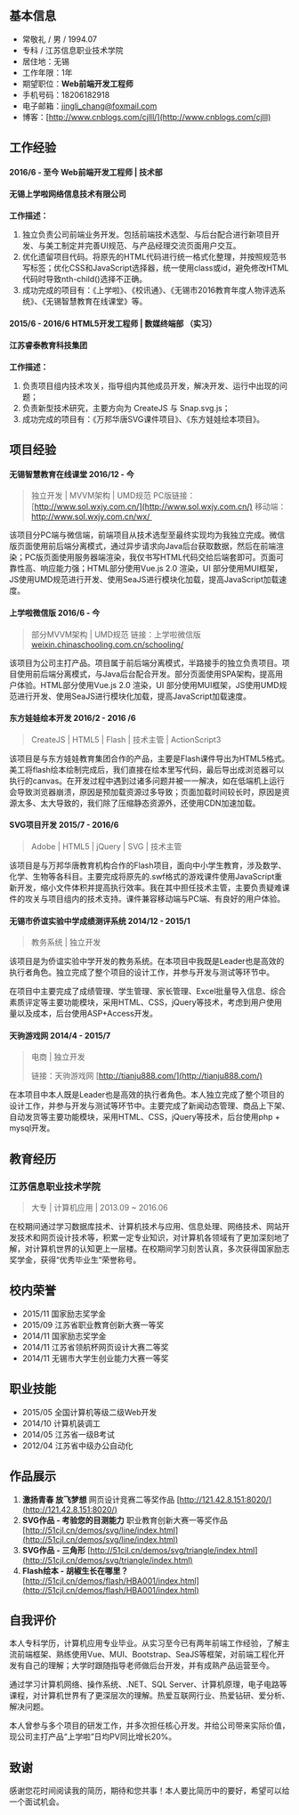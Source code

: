 ## 基本信息

- 常敬礼 / 男 / 1994.07
- 专科 / 江苏信息职业技术学院
- 居住地：无锡
- 工作年限：1年
- 期望职位：**Web前端开发工程师**
- 手机号码：18206182918
- 电子邮箱：[jingli_chang@foxmail.com](jingli_chang@foxmail.com)
- 博客：[http://www.cnblogs.com/cjlll/](http://www.cnblogs.com/cjlll)

## 工作经验

#### 2016/6 - 至今 Web前端开发工程师 | 技术部

#### 无锡上学啦网络信息技术有限公司

**工作描述：**

1. 独立负责公司前端业务开发。包括前端技术选型、与后台配合进行新项目开发、与美工制定并完善UI规范、与产品经理交流页面用户交互。
2. 优化遗留项目代码。将原先的HTML代码进行统一格式化整理，并按照规范书写标签；优化CSS和JavaScript选择器，统一使用class或id，避免修改HTML代码时导致nth-child()选择不正确。
3. 成功完成的项目有：《上学啦》、《校讯通》、《无锡市2016教育年度人物评选系统》、《无锡智慧教育在线课堂》等。

#### 2015/6 - 2016/6  HTML5开发工程师 | 数媒终端部 （实习）

#### 江苏睿泰教育科技集团

**工作描述：**

1. 负责项目组内技术攻关，指导组内其他成员开发，解决开发、运行中出现的问题；
2. 负责新型技术研究，主要方向为 CreateJS 与 Snap.svg.js；
3. 成功完成的项目有：《万邦华唐SVG课件项目》、《东方娃娃绘本项目》。


## 项目经验

#### 无锡智慧教育在线课堂   2016/12 - 今

> 独立开发 | MVVM架构 | UMD规范
> PC版链接：[http://www.sol.wxjy.com.cn/](http://www.sol.wxjy.com.cn/)
> 移动端：http://www.sol.wxjy.com.cn/wx/ 

该项目分PC端与微信端，前端项目从技术选型至最终实现均为我独立完成。微信版页面使用前后端分离模式，通过异步请求向Java后台获取数据，然后在前端渲染；PC版页面使用服务器端渲染，我仅书写HTML代码交给后端套即可。页面可靠性高、响应能力强；HTML部分使用Vue.js 2.0  渲染，UI 部分使用MUI框架，JS使用UMD规范进行开发、使用SeaJS进行模块化加载，提高JavaScript加载速度。

#### 上学啦微信版   2016/6 - 今

> 部分MVVM架构 | UMD规范
> 链接：上学啦微信版 [weixin.chinaschooling.com.cn/schooling/](http://weixin.chinaschooling.com.cn/schooling/)

该项目为公司主打产品。项目属于前后端分离模式，半路接手的独立负责项目。项目使用前后端分离模式，与Java后台配合开发。部分页面使用SPA架构，提高用户体验。HTML部分使用Vue.js 2.0  渲染，UI 部分使用MUI框架，JS使用UMD规范进行开发、使用SeaJS进行模块化加载，提高JavaScript加载速度。

#### 东方娃娃绘本开发   2016/2 - 2016 /6

> CreateJS | HTML5 | Flash | 技术主管 | ActionScript3

该项目是与东方娃娃教育集团合作的产品，主要是Flash课件导出为HTML5格式。美工将flash绘本绘制完成后，我们直接在绘本里写代码，最后导出成浏览器可以执行的canvas。在开发过程中遇到过诸多问题并被一一解决，如在低端机上运行会导致浏览器崩溃，原因是预加载资源过多导致；页面加载时间较长时，原因是资源太多、太大导致的，我们除了压缩静态资源外，还使用CDN加速加载。

#### SVG项目开发   2015/7 - 2016/6

> Adobe | HTML5 | jQuery | SVG | 技术主管

该项目是与万邦华唐教育机构合作的Flash项目，面向中小学生教育，涉及数学、化学、生物等各科目。主要完成将原先的.swf格式的游戏课件使用JavaScript重新开发，缩小文件体积并提高执行效率。我在其中担任技术主管，主要负责疑难课件的攻关与项目组内的技术支持。课件兼容移动端与PC端、有良好的用户体验。

#### 无锡市侨谊实验中学成绩测评系统   2014/12 - 2015/1

> 教务系统 | 独立开发

该项目是为侨谊实验中学开发的教务系统。在本项目中我既是Leader也是高效的执行者角色。独立完成了整个项目的设计工作，并参与开发与测试等环节中。

在项目中主要完成了成绩管理、学生管理、家长管理、Excel批量导入信息、综合素质评定等主要功能模块，采用HTML、CSS，jQuery等技术，考虑到用户使用量以及成本，后台使用ASP+Access开发。

#### 天驹游戏网   2014/4 - 2015/7

> 电商 | 独立开发
>
> 链接：天驹游戏网 [http://tianju888.com/](http://tianju888.com/)

在本项目中本人既是Leader也是高效的执行者角色。本人独立完成了整个项目的设计工作，并参与开发与测试等环节中。主要完成了新闻动态管理、商品上下架、自动发货等主要功能模块，采用HTML、CSS，jQuery等技术，后台使用php + mysql开发。

## 教育经历

### 江苏信息职业技术学院

> 大专 | 计算机应用 | 2013.09 ~ 2016.06

在校期间通过学习数据库技术、计算机技术与应用、信息处理、网络技术、网站开发技术和网页设计技术等，积累一定专业知识，对计算机各领域有了更加深刻地了解，对计算机世界的认知更上一层楼。在校期间学习刻苦认真，多次获得国家励志奖学金，获得“优秀毕业生”荣誉称号。

## 校内荣誉

- 2015/11 国家励志奖学金
- 2015/09 江苏省职业教育创新大赛一等奖
- 2014/11 国家励志奖学金
- 2014/11 江苏省领航杯网页设计大赛二等奖
- 2014/11 无锡市大学生创业能力大赛一等奖



## 职业技能

- 2015/05 全国计算机等级二级Web开发
- 2014/10 计算机装调工
- 2014/05 江苏省一级B考试
- 2012/04 江苏省中级办公自动化

## 作品展示

1. **激扬青春 放飞梦想** 网页设计竞赛二等奖作品 [http://121.42.8.151:8020/](http://121.42.8.151:8020/)
2. **SVG作品 - 考验您的目测能力** 职业教育创新大赛一等奖作品 [http://51cjl.cn/demos/svg/line/index.html](http://51cjl.cn/demos/svg/line/index.html)
3. **SVG作品 - 三角形**  [http://51cjl.cn/demos/svg/triangle/index.html](http://51cjl.cn/demos/svg/triangle/index.html)
4. **Flash绘本 - 胡椒生长在哪里？** [http://51cjl.cn/demos/flash/HBA001/index.html](http://51cjl.cn/demos/flash/HBA001/index.html)

## 自我评价

本人专科学历，计算机应用专业毕业。从实习至今已有两年前端工作经验，了解主流前端框架、熟练使用Vue、MUI、Bootstrap、SeaJS等框架，对前端工程化开发有自己的理解；大学时跟随指导老师做后台开发，并有成熟产品运营至今。

通过学习计算机网络、操作系统、.NET、SQL Server、计算机原理，电子电路等课程，对计算机世界有了更深层次的理解。热爱互联网行业、热爱钻研、爱分析、解决问题。

本人曾参与多个项目的研发工作，并多次担任核心开发。并给公司带来实际价值，现公司主打产品“上学啦”日均PV同比增长20%。

## 致谢

感谢您花时间阅读我的简历，期待和您共事！本人要比简历中的要好，希望可以给一个面试机会。